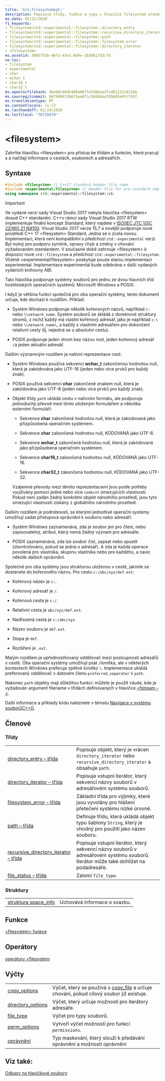 ```yaml
---
title: '&lt;filesystem&gt;'
description: Popisuje třídy, funkce a typy v hlavičce filesystem standardní C++ knihovny.
ms.date: 01/22/2020
f1_keywords:
- filesystem/std::experimental::filesystem::directory_entry
- filesystem/std::experimental::filesystem::recursive_directory_iterator
- filesystem/std::experimental::filesystem::path
- filesystem/std::experimental::filesystem::filesystem_error
- filesystem/std::experimental::filesystem::directory_iterator
- <filesystem>
ms.assetid: 5005753b-46fa-43e1-8d4e-1b38617d3cfd
no-loc:
- filesystem
- experimental
- char
- wchar_t
- char16_t
- char32_t
ms.openlocfilehash: dbe6dc89d5460a08ffafd86aa3fcd01222c82166
ms.sourcegitcommit: b67b08472b6f1ee8f1c5684bba7056d3e0fc745f
ms.translationtype: MT
ms.contentlocale: cs-CZ
ms.lasthandoff: 01/24/2020
ms.locfileid: "76725679"
---
```

# &lt;filesystem&gt;

Zahrňte hlavičku &lt;filesystem> pro přístup ke třídám a funkcím, které pracují s a načítají informace o cestách, souborech a adresářích.

## <a name="syntax"></a>Syntaxe

```cpp
#include <filesystem> // C++17 standard header file name
#include <experimental/filesystem> // Header file for pre-standard implementation
using namespace std::experimental::filesystem::v1;
```

> [!IMPORTANT]
> Ve vydané verzi sady Visual Studio 2017 nebyla hlavička \<filesystem> dosud C++ standardní. C++v rámci sady Visual Studio 2017 RTW implementuje finální koncept Standard, který najdete v [ISO/IEC JTC 1/SC 22/WG 21 N4100](http://www.open-std.org/jtc1/sc22/wg21/docs/papers/2014/n4100.pdf). Visual Studio 2017 verze 15,7 a novější podporuje nové prostředí C++ 17 \<filesystem> Standard.
> Jedná se o zcela novou implementaci, která není kompatibilní s předchozí `std::experimental` verzí. Byl nutný pro podporu symlink, opravy chyb a změny v chování vyžadovaném standardem. V současné době zahrnuje \<filesystem> k dispozici nové `std::filesystem` a předchozí `std::experimental::filesystem`. Včetně \<experimental/filesystem> poskytuje pouze starou implementaci experimental. Implementace experimental bude odebrána v další vydaných vydáních knihovny ABI.

Tato hlavička podporuje systémy souborů pro jednu ze dvou hlavních tříd hostitelských operačních systémů: Microsoft Windows a POSIX.

I když je většina funkcí společná pro oba operační systémy, tento dokument určuje, kde dochází k rozdílům. Příklad:

- Systém Windows podporuje několik kořenových názvů, například `c:` nebo `\\network_name`. Systém souborů se skládá z doménové struktury stromů, z nichž každý má vlastní kořenový adresář, jako je například `c:\` nebo `\\network_name\`, a každý s vlastním adresářem pro dokončení relativní cesty (tj. nejedná se o absolutní cestu).

- POSIX podporuje jeden strom bez názvu root, jeden kořenový adresář `/`a jeden aktuální adresář.

Dalším významným rozdílem je nativní reprezentace cest:

- Systém Windows používá sekvenci **wchar_t** zakončenou hodnotou null, která je zakódována jako UTF-16 (jeden nebo více prvků pro každý znak).

- POSIX používá sekvenci **char** zakončené znakem null, která je zakódována jako UTF-8 (jeden nebo více prvků pro každý znak).

- Objekt třídy `path` ukládá cestu v nativním formátu, ale podporuje jednoduchý převod mezi tímto uloženým formulářem a několika externími formuláři:

  - Sekvence **char** zakončená hodnotou null, která je zakódovaná jako přizpůsobená operačním systémem.

  - Sekvence **char** zakončená hodnotou null, KÓDOVANÁ jako UTF-8.

  - Sekvence **wchar_t** zakončená hodnotou null, která je zakódovaná jako přizpůsobená operačním systémem.

  - Sekvence **char16_t** zakončená hodnotou null, KÓDOVANÁ jako UTF-16.

  - Sekvence **char32_t** zakončená hodnotou null, KÓDOVANÁ jako UTF-32.

  Vzájemné převody mezi těmito reprezentacemi jsou podle potřeby využívány pomocí jedné nebo více `codecvt` omezujících vlastností. Pokud není zadán žádný konkrétní objekt národního prostředí, jsou tyto omezující vlastnosti získány z globálního národního prostředí.

Dalším rozdílem je podrobnosti, se kterými jednotlivé operační systémy umožňují zadat přístupová oprávnění k souboru nebo adresáři:

- Systém Windows zaznamenává, zda je soubor jen pro čtení, nebo zapisovatelný, atribut, který nemá žádný význam pro adresáře.

- POSIX zaznamenává, zda lze soubor číst, zapsat nebo spustit (zkontrolováno, pokud se jedná o adresář). A zda je každá operace povolená pro vlastníka, skupinu vlastníka nebo pro každého, a navíc několik dalších oprávnění.

Společné pro oba systémy jsou strukturou uloženou v cestě, jakmile se dostanete do kořenového názvu. Pro cestu `c:/abc/xyz/def.ext`:

- Kořenový název je `c:`.

- Kořenový adresář je `/`.

- Kořenová cesta je `c:/`.

- Relativní cesta je `abc/xyz/def.ext`.

- Nadřazená cesta je `c:/abc/xyz`.

- Název souboru je `def.ext`.

- Stopa je `def`.

- Rozšíření je `.ext`.

Malým rozdílem je upřednostňovaný oddělovač mezi posloupností adresářů v cestě. Oba operační systémy umožňují psát `/`lomítka, ale v některých kontextech Windows preferuje zpětné lomítko `\`. Implementace ukládá preferovaný oddělovač v datovém členu `preferred_separator` v `path`.

Nakonec `path` objekty mají důležitou funkci: můžete je použít všude, kde je vyžadován argument filename v třídách definovaných v hlavičce [\<fstream – >](fstream.md).

Další informace a příklady kódu naleznete v tématu [Navigace v systému souborůC++()](../standard-library/file-system-navigation.md).

## <a name="members"></a>Členové

### <a name="classes"></a>Třídy

|||
|-|-|
|[directory_entry – třída](../standard-library/directory-entry-class.md)|Popisuje objekt, který je vrácen `directory_iterator` nebo `recursive_directory_iterator` a obsahuje `path`.|
|[directory_iterator – třída](../standard-library/directory-iterator-class.md)|Popisuje vstupní iterátor, který sekvencí názvy souborů v adresářovém systému souborů.|
|[filesystem_error – třída](../standard-library/filesystem-error-class.md)|Základní třída pro výjimky, které jsou vyvolány pro hlášení přetečení systému nízké úrovně.|
|[path – třída](../standard-library/path-class.md)|Definuje třídu, která ukládá objekt typu šablony `String`, který je vhodný pro použití jako název souboru.|
|[recursive_directory_iterator – třída](../standard-library/recursive-directory-iterator-class.md)|Popisuje vstupní iterátor, který sekvencí názvy souborů v adresářovém systému souborů. Iterátor může také dohlížet na podadresáře.|
|[file_status – třída](../standard-library/file-status-class.md)|Zalomí `file_type`.|

### <a name="structs"></a>Struktury

|||
|-|-|
|[struktura space_info](../standard-library/space-info-structure.md)|Uchovává informace o svazku.|

## <a name="functions"></a>Funkce

[\<filesystem> funkce](../standard-library/filesystem-functions.md)

## <a name="operators"></a>Operátory

[operátory \<filesystem](../standard-library/filesystem-operators.md)

## <a name="enumerations"></a>Výčty

|||
|-|-|
|[copy_options](../standard-library/filesystem-enumerations.md#copy_options)|Výčet, který se používá s [copy_file](../standard-library/filesystem-functions.md#copy_file) a určuje chování, pokud cílový soubor již existuje.|
|[directory_options](../standard-library/filesystem-enumerations.md#directory_options)|Výčet, který určuje možnosti pro iterátory adresáře.|
|[file_type](../standard-library/filesystem-enumerations.md#file_type)|Výčet pro typy souborů.|
|[perm_options](../standard-library/filesystem-enumerations.md#perm_options)| Vytvoří výčet možností pro funkci `permissions`. |
|[oprávnění](../standard-library/filesystem-enumerations.md#perms)|Typ maskování, který slouží k předávání oprávnění a možností oprávnění|

## <a name="see-also"></a>Viz také:

[Odkazy na hlavičkové soubory](../standard-library/cpp-standard-library-header-files.md)
